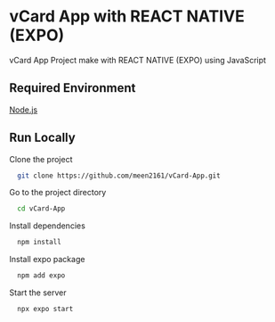 
# vCard App with REACT NATIVE (EXPO)

vCard App Project make with REACT NATIVE (EXPO)
using JavaScript

## Required Environment

[Node.js](https://nodejs.org)

## Run Locally

Clone the project

```bash
  git clone https://github.com/meen2161/vCard-App.git
```

Go to the project directory

```bash
  cd vCard-App
```

Install dependencies

```bash
  npm install
```

Install expo package

```bash
  npm add expo
```

Start the server

```bash
  npx expo start
```

